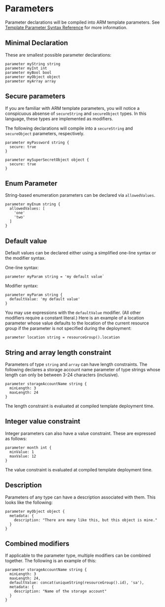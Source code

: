 # Parameters
Parameter declarations will be compiled into ARM template parameters. See [Template Parameter Syntax Reference](https://docs.microsoft.com/en-us/azure/azure-resource-manager/templates/template-syntax#parameters) for more information.

## Minimal Declaration
These are smallest possible parameter declarations:
```
parameter myString string
parameter myInt int
parameter myBool bool
parameter myObject object
parameter myArray array
```

## Secure parameters
If you are familiar with ARM template parameters, you will notice a conspicuous absense of `secureString` and `secureObject` types. In this language, these types are implemented as modifiers.

The following declarations will compile into a `secureString` and `secureObject` parameters, respectively.
```
parameter myPassword string { 
  secure: true
}

parameter mySuperSecretObject object { 
  secure: true
}
```
## Enum Parameter
String-based enumeration parameters can be declared via `allowedValues`.
```
parameter myEnum string {
  allowedValues: [
    'one'
    'two'
  ]
}
```

## Default value
Default values can be declared either using a simplified one-line syntax or the modifier syntax.

One-line syntax:
```
parameter myParam string = 'my default value`
```

Modifier syntax:
```
parameter myParam string {
  defaultValue: 'my default value'
}
```

You may use expressions with the `defaultValue` modifier. (All other modifiers require a constant literal.) Here is an example of a location parameter whose value defaults to the location of the current resource group if the parameter is not specified during the deployment:
```
parameter location string = resourceGroup().location
```

## String and array length constraint
Parameters of type `string` and `array` can have length constraints. The following declares a storage account name parameter of type strings whose length can only be between 3-24 characters (inclusive).
```
parameter storageAccountName string {
  minLength: 3
  maxLength: 24
}
```

The length constraint is evaluated at compiled template deployment time.

## Integer value constraint
Integer parameters can also have a value constraint. These are expressed as follows:
```
parameter month int {
  minValue: 1
  maxValue: 12
}
```

The value constraint is evaluated at compiled template deployment time.

## Description
Parameters of any type can have a description associated with them. This looks like the following:
```
parameter myObject object {
  metadata: {
    description: "There are many like this, but this object is mine."
  }
}
```

## Combined modifiers
If applicable to the parameter type, multiple modifiers can be combined together. The following is an example of this:
```
parameter storageAccountName string {
  minLength: 3
  maxLength: 24,
  defaultValue: concat(uniqueString(resourceGroup().id), 'sa'),
  metadata: {
    description: "Name of the storage account"
  }
}
```